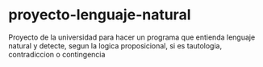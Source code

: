 # proyecto-lenguaje-natural
Proyecto de la universidad para hacer un programa que entienda lenguaje natural y detecte, segun la logica proposicional, si es tautologia, contradiccion o contingencia 
